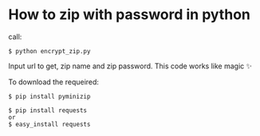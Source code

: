 # How to zip with password in python


call:
```terminal
$ python encrypt_zip.py
```

Input url to get, zip name and zip password.
This code works like magic ✨

To download the requeired:
```terminal
$ pip install pyminizip

$ pip install requests
or
$ easy_install requests
```
